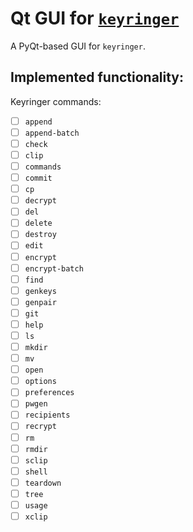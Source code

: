 # Qt GUI for [`keyringer`](https://keyringer.pw/)

A PyQt-based GUI for `keyringer`.

## Implemented functionality:

Keyringer commands:
 - [ ] `append`
 - [ ] `append-batch`
 - [ ] `check`
 - [ ] `clip`
 - [ ] `commands`
 - [ ] `commit`
 - [ ] `cp`
 - [ ] `decrypt`
 - [ ] `del`
 - [ ] `delete`
 - [ ] `destroy`
 - [ ] `edit`
 - [ ] `encrypt`
 - [ ] `encrypt-batch`
 - [ ] `find`
 - [ ] `genkeys`
 - [ ] `genpair`
 - [ ] `git`
 - [ ] `help`
 - [ ] `ls`
 - [ ] `mkdir`
 - [ ] `mv`
 - [ ] `open`
 - [ ] `options`
 - [ ] `preferences`
 - [ ] `pwgen`
 - [ ] `recipients`
 - [ ] `recrypt`
 - [ ] `rm`
 - [ ] `rmdir`
 - [ ] `sclip`
 - [ ] `shell`
 - [ ] `teardown`
 - [ ] `tree`
 - [ ] `usage`
 - [ ] `xclip`